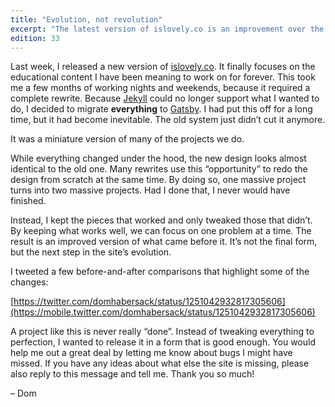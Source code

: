 ```yaml
---
title: "Evolution, not revolution"
excerpt: "The latest version of islovely.co is an improvement over the previous one, not a completely different thing."
edition: 33
---
```

Last week, I released a new version of [islovely.co](https://islovely.co). It finally focuses on the educational content I have been meaning to work on for forever. This took me a few months of working nights and weekends, because it required a complete rewrite. Because [Jekyll](https://jekyllrb.com) could no longer support what I wanted to do, I decided to migrate **everything** to [Gatsby](https://www.gatsbyjs.org). I had put this off for a long time, but it had become inevitable. The old system just didn’t cut it anymore.

It was a miniature version of many of the projects we do.

While everything changed under the hood, the new design looks almost identical to the old one. Many rewrites use this “opportunity” to redo the design from scratch at the same time. By doing so, one massive project turns into two massive projects. Had I done that, I never would have finished.

Instead, I kept the pieces that worked and only tweaked those that didn’t. By keeping what works well, we can focus on one problem at a time. The result is an improved version of what came before it. It’s not the final form, but the next step in the site’s evolution.

I tweeted a few before-and-after comparisons that highlight some of the changes:

[https://twitter.com/domhabersack/status/1251042932817305606](https://mobile.twitter.com/domhabersack/status/1251042932817305606)

A project like this is never really “done”. Instead of tweaking everything to perfection, I wanted to release it in a form that is good enough. You would help me out a great deal by letting me know about bugs I might have missed. If you have any ideas about what else the site is missing, please also reply to this message and tell me. Thank you so much!

– Dom